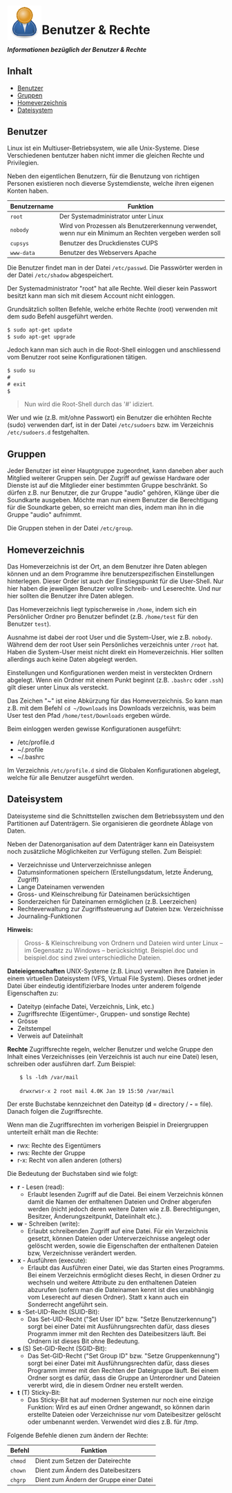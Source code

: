 <img align="left" width="80" height="80" src="/99-Images/user.png" alt="User Icon">

# Benutzer & Rechte

##### Informationen bezüglich der Benutzer & Rechte

## Inhalt

 * [Benutzer](#benutzer)
 * [Gruppen](#gruppen)
 * [Homeverzeichnis](#homeverzeichnis)
 * [Dateisystem](#dateisystem)


## Benutzer

Linux ist ein Multiuser-Betriebsystem, wie alle Unix-Systeme. Diese Verschiedenen bentutzer haben nicht immer die gleichen Rechte und Privilegien.

Neben den eigentlichen Benutzern, für die Benutzung von richtigen Personen existieren noch dieverse Systemdienste, welche ihren eigenen Konten haben.

| Benutzername  | Funktion                                             |
| ------------- | ---------------------------------------------------- | 
| `root`        | Der Systemadministrator unter Linux                  |
| `nobody`      | Wird von Prozessen als Benutzererkennung verwendet, wenn nur ein Minimum an Rechten vergeben werden soll  |
| `cupsys`      | Benutzer des Druckdienstes CUPS                      |
| `www-data`    | Benutzer des Webservers Apache                       |

Die Benutzer findet man in der Datei `/etc/passwd`. Die Passwörter werden in der Datei `/etc/shadow` abgespeichert.

Der Systemadministrator "root" hat alle Rechte. Weil dieser kein Passwort besitzt kann man sich mit diesem Account nicht einloggen.

Grundsätzlich sollten Befehle, welche erhöte Rechte (root) verwenden mit dem sudo Befehl ausgeführt werden.

```
$ sudo apt-get update
$ sudo apt-get upgrade
```

Jedoch kann man sich auch in die Root-Shell einloggen und anschliessend vom Benutzer root seine Konfigurationen tätigen.

```
$ sudo su
#
# exit
$
```
> Nun wird die Root-Shell durch das '#' idiziert.

Wer und wie (z.B. mit/ohne Passwort) ein Benutzer die erhöhten Rechte (sudo) verwenden darf, ist in der Datei `/etc/sudoers` bzw. im Verzeichnis `/etc/sudoers.d` festgehalten.


## Gruppen

Jeder Benutzer ist einer Hauptgruppe zugeordnet, kann daneben aber auch Mitglied weiterer Gruppen sein. Der Zugriff auf gewisse Hardware oder Dienste ist auf die Mitglieder einer bestimmten Gruppe beschränkt. So dürfen z.B. nur Benutzer, die zur Gruppe "audio" gehören, Klänge über die Soundkarte ausgeben. Möchte man nun einem Benutzer die Berechtigung für die Soundkarte geben, so erreicht man dies, indem man ihn in die Gruppe "audio" aufnimmt.

Die Gruppen stehen in der Datei `/etc/group`.


## Homeverzeichnis

Das Homeverzeichnis ist der Ort, an dem Benutzer ihre Daten ablegen können und an dem Programme ihre benutzerspezifischen Einstellungen hinterlegen. Dieser Order ist auch der Einstiegspunkt für die User-Shell. Nur hier haben die jeweiligen Benutzer vollre Schreib- und Leserechte. Und nur hier sollten die Benutzer ihre Daten ablegen.

Das Homeverzeichnis liegt typischerweise in `/home`, indem sich ein Persönlicher Ordner pro Benutzer befindet (z.B. `/home/test` für den Benutzer `test`).

Ausnahme ist dabei der root User und die System-User, wie z.B. `nobody`. Während dem der root User sein Persönliches verzeichnis unter `/root` hat. Haben die System-User meist nicht direkt ein Homeverzeichnis. Hier sollten allerdings auch keine Daten abgelegt werden.

Einstellungen und Konfigurationen werden meist in versteckten Ordnern abgelegt. Wenn ein Ordner mit einem Punkt beginnt (z.B. `.bashrc` oder `.ssh`) gilt dieser unter Linux als versteckt.

Das Zeichen "~" ist eine Abkürzung für das Homeverzeichnis. So kann man z.B. mit dem Befehl `cd ~/Downloads` ins Downloads verzeichnis, was beim User test den Pfad `/home/test/Downloads` ergeben würde.

Beim einloggen werden gewisse Konfigurationen ausgeführt:

 * /etc/profile.d
 * ~/.profile
 * ~/.bashrc

Im Verzeichnis `/etc/profile.d` sind die Globalen Konfigurationen abgelegt, welche für alle Benutzer ausgeführt werden.


## Dateisystem

Dateisysteme sind die Schnittstellen zwischen dem Betriebssystem und den Partitionen auf Datenträgern. Sie organisieren die geordnete Ablage von Daten.

Neben der Datenorganisation auf dem Datenträger kann ein Dateisystem noch zusätzliche Möglichkeiten zur Verfügung stellen. Zum Beispiel:
* Verzeichnisse und Unterverzeichnisse anlegen
* Datumsinformationen speichern (Erstellungsdatum, letzte Änderung, Zugriff)
* Lange Dateinamen verwenden
* Gross- und Kleinschreibung für Dateinamen berücksichtigen
* Sonderzeichen für Dateinamen ermöglichen (z.B. Leerzeichen)
* Rechteverwaltung zur Zugriffssteuerung auf Dateien bzw. Verzeichnisse
* Journaling-Funktionen

**Hinweis:** <br> 
> Gross- & Kleinschreibung von Ordnern und Dateien wird unter Linux – im Gegensatz zu Windows – berücksichtigt. 
> Beispiel.doc und beispiel.doc sind zwei unterschiedliche Dateien.

**Dateieigenschaften**
UNIX-Systeme (z.B. Linux) verwalten ihre Dateien in einem virtuellen Dateisystem (VFS, Virtual File System). Dieses ordnet jeder Datei über eindeutig identifizierbare Inodes unter anderem folgende Eigenschaften zu:
* Dateityp (einfache Datei, Verzeichnis, Link, etc.)
* Zugriffsrechte (Eigentümer-, Gruppen- und sonstige Rechte)
* Grösse
* Zeitstempel
* Verweis auf Dateiinhalt

**Rechte**
Zugriffsrechte regeln, welcher Benutzer und welche Gruppe den Inhalt eines Verzeichnisses (ein Verzeichnis ist auch nur eine Datei) lesen, schreiben oder ausführen darf. Zum Beispiel:
```Shell
    $ ls -ldh /var/mail
    
    drwxrwsr-x 2 root mail 4.0K Jan 19 15:50 /var/mail
```

Der erste Buchstabe kennzeichnet den Dateityp (**d** = directory / **-** = file). Danach folgen die Zugriffsrechte.

Wenn man die Zugriffsrechten im vorherigen Beispiel in Dreiergruppen unterteilt erhält man die Rechte:
* rwx: Rechte des Eigentümers
* rws: Rechte der Gruppe
* r-x: Recht von allen anderen (others)

Die Bedeutung der Buchstaben sind wie folgt:
* **r** - Lesen (read): 
    * Erlaubt lesenden Zugriff auf die Datei. Bei einem Verzeichnis können damit die Namen der enthaltenen Dateien und Ordner abgerufen werden (nicht jedoch deren weitere Daten wie z.B. Berechtigungen, Besitzer, Änderungszeitpunkt, Dateiinhalt etc.).
* **w** - Schreiben (write): 
    * Erlaubt schreibenden Zugriff auf eine Datei. Für ein Verzeichnis gesetzt, können Dateien oder Unterverzeichnisse angelegt oder gelöscht werden, sowie die Eigenschaften der enthaltenen Dateien bzw, Verzeichnisse verändert werden.
* **x** - Ausführen (execute): 
    * Erlaubt das Ausführen einer Datei, wie das Starten eines Programms. Bei einem Verzeichnis ermöglicht dieses Recht, in diesen Ordner zu wechseln und weitere Attribute zu den enthaltenen Dateien abzurufen (sofern man die Dateinamen kennt ist dies unabhängig vom Leserecht auf diesen Ordner). Statt x kann auch ein Sonderrecht angeführt sein.
* **s** -Set-UID-Recht (SUID-Bit): 
    * Das Set-UID-Recht ("Set User ID" bzw. "Setze Benutzerkennung") sorgt bei einer Datei mit Ausführungsrechten dafür, dass dieses Programm immer mit den Rechten des Dateibesitzers läuft. Bei Ordnern ist dieses Bit ohne Bedeutung.
* **s** (S) Set-GID-Recht (SGID-Bit): 
    * Das Set-GID-Recht ("Set Group ID" bzw. "Setze Gruppenkennung") sorgt bei einer Datei mit Ausführungsrechten dafür, dass dieses Programm immer mit den Rechten der Dateigruppe läuft. Bei einem Ordner sorgt es dafür, dass die Gruppe an Unterordner und Dateien vererbt wird, die in diesem Ordner neu erstellt werden.
* **t** (T) Sticky-Bit: 
    * Das Sticky-Bit hat auf modernen Systemen nur noch eine einzige Funktion: Wird es auf einen Ordner angewandt, so können darin erstellte Dateien oder Verzeichnisse nur vom Dateibesitzer gelöscht oder umbenannt werden. Verwendet wird dies z.B. für /tmp.

Folgende Befehle dienen zum ändern der Rechte:

| Befehl        | Funktion                                             |
| ------------- | ---------------------------------------------------- | 
| `chmod`       | Dient zum Setzen der Dateirechte                     |
| `chown`       | Dient zum Ändern des Dateibesitzers                  |
| `chgrp`       | Dient zum Ändern der Gruppe einer Datei              |

